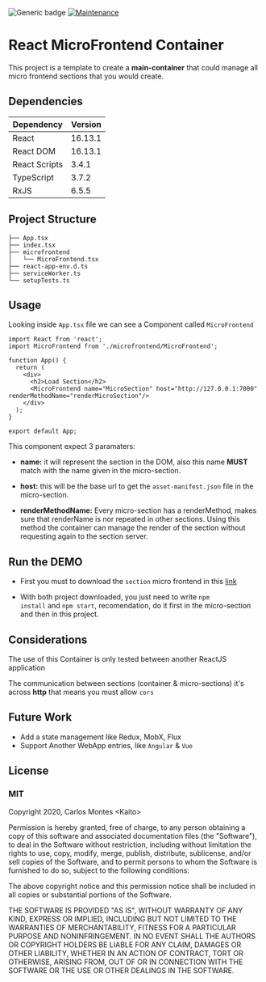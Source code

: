 
![Generic badge](https://img.shields.io/badge/Version-0.3.0-green.svg)
[![Maintenance](https://img.shields.io/badge/Maintained%3F-yes-green.svg)](https://github.com/kaito002/react-microfrontend-container-ts/graphs/commit-activity)


# React MicroFrontend Container

This project is a template to create a **main-container** that could manage all micro frontend sections
that you would create.

## Dependencies

| Dependency    | Version   |
|---------------|-----------|
| React         | 16\.13\.1 |
| React DOM     | 16\.13\.1 |
| React Scripts | 3\.4\.1   |
| TypeScript    | 3\.7\.2   |
| RxJS          | 6\.5\.5   |


## Project Structure

````
├── App.tsx
├── index.tsx
├── microfrontend
│   └── MicroFrontend.tsx
├── react-app-env.d.ts
├── serviceWorker.ts
└── setupTests.ts
````

## Usage

Looking inside <code>App.tsx</code> file we can see a Component called <code>MicroFrontend</code>

```tsx
import React from 'react';
import MicroFrontend from './microfrontend/MicroFrontend';

function App() {
  return (
    <div>
      <h2>Load Section</h2>
      <MicroFrontend name="MicroSection" host="http://127.0.0.1:7000" renderMethodName="renderMicroSection"/>
    </div>
  );
}

export default App;
```

This component expect 3 paramaters:

* **name:** it will represent the section in the DOM, also this name **MUST** match with the name given in the micro-section.

* **host:** this will be the base url to get the <code>asset-manifest.json</code> file in the micro-section.

* **renderMethodName:** Every micro-section has a renderMethod, makes sure that renderName is nor repeated in other sections. Using this method the container can manage the render of the section without requesting again to the section server.

## Run the DEMO

* First you must to download the <code>section</code> micro frontend in this [link](https://github.com/kaito002/react-microfrontend-section-ts)

* With both project downloaded, you just need to write <code>npm install</code> and <code>npm start</code>, recomendation, do it first in the micro-section and then in this project.

## Considerations

The use of this Container is only tested between another ReactJS application

The communication between sections (container & micro-sections) it's across **http** that means you must allow <code>cors</code>

## Future Work

* Add a state management like Redux, MobX, Flux
* Support Another WebApp entries, like <code>Angular</code> & <code>Vue</code>

## License 

### MIT

Copyright 2020, Carlos Montes \<Kaito>

Permission is hereby granted, free of charge, to any person obtaining a copy of this software and associated documentation files (the "Software"), to deal in the Software without restriction, including without limitation the rights to use, copy, modify, merge, publish, distribute, sublicense, and/or sell copies of the Software, and to permit persons to whom the Software is furnished to do so, subject to the following conditions:

The above copyright notice and this permission notice shall be included in all copies or substantial portions of the Software.

THE SOFTWARE IS PROVIDED "AS IS", WITHOUT WARRANTY OF ANY KIND, EXPRESS OR IMPLIED, INCLUDING BUT NOT LIMITED TO THE WARRANTIES OF MERCHANTABILITY, FITNESS FOR A PARTICULAR PURPOSE AND NONINFRINGEMENT. IN NO EVENT SHALL THE AUTHORS OR COPYRIGHT HOLDERS BE LIABLE FOR ANY CLAIM, DAMAGES OR OTHER LIABILITY, WHETHER IN AN ACTION OF CONTRACT, TORT OR OTHERWISE, ARISING FROM, OUT OF OR IN CONNECTION WITH THE SOFTWARE OR THE USE OR OTHER DEALINGS IN THE SOFTWARE.
